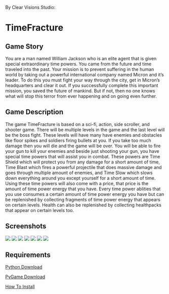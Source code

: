 By Clear Visions Studio:
# TimeFracture

<p>
  <h2>Game Story</h2>
  You are a man named William Jackson who is an elite agent that is given special extraordinary time powers. You came from the future and  time traveled into the past. Your mission is to prevent suffering in the human world by taking out a powerful international company named Micron and it’s leader. To do this you must fight your way through the city, get in Micron’s headquarters and clear it out. If you successfully complete this important mission, you saved the future of mankind. But if not, then no one knows what will stop this terror from ever happening and on going even further.
</p>

<p>
  <h2>Game Description</h2>
  The game TimeFracture is based on a sci-fi, action, side scroller, and shooter game. There will be multiple levels in the game and the last level will be the boss fight. These levels will have many have enemies and obstacles like floor spikes and soldiers firing bullets at you. If you take too much damage then you will die and the game will be over. You will be able to fire your gun to kill your enemies and beside just shooting your gun, you have special time powers that will assist you in combat. These powers are Time Shield which will protect you from any damage for a short amount of time, Time Blast which fires a powerful projectile that does massive damage and goes through multiple amount of enemies, and Time Slow which slows down everything around you except yourself for a short amount of time. Using these time powers will also come with a price, that price is the amount of time power energy that you have. Every time power ablities that you use consumes a certain amount of time power energy you have but can be replenished by collecting fragments of time power energy that appears on certain levels. Health can also be replenished by collecting healthpacks that appear on certain levels too.
</p>

<h2>Screenshots</h2>
<img src="https://github.com/TimothyNg5808/TimeFracture/blob/master/gamescreenshot.png">
<img src="https://github.com/TimothyNg5808/TimeFracture/blob/master/gamescreenshot1.png">
<img src="https://github.com/TimothyNg5808/TimeFracture/blob/master/gamescreenshot2.png">
<img src="https://github.com/TimothyNg5808/TimeFracture/blob/master/gamescreenshot5.png">
<img src="https://github.com/TimothyNg5808/TimeFracture/blob/master/gamescreenshot4.png">
<img src="https://github.com/TimothyNg5808/TimeFracture/blob/master/gamescreenshot6.png">
<img src="https://github.com/TimothyNg5808/TimeFracture/blob/master/gamescreenshot7.png">

<h2>Requirements</h2>

<a href="https://www.python.org/downloads/">Python Download</a>

<a href="https://www.lfd.uci.edu/~gohlke/pythonlibs/#pygame">PyGame Download</a>

<a href="https://youtu.be/_GikMdhAhv0">How To Install</a>
